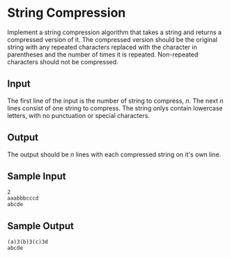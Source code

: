 # String Compression

Implement a string compression algorithm that takes a string and returns a
compressed version of it. The compressed version should be the original string
with any repeated characters replaced with the character in parentheses and the
number of times it is repeated. Non-repeated characters should not be
compressed.

## Input

The first line of the input is the number of string to compress, $n$. The next
$n$ lines consist of one string to compress. The string onlys contain lowercase
letters, with no punctuation or special characters.

## Output

The output should be $n$ lines with each compressed string on it's own line.

## Sample Input

```
2
aaabbbcccd
abcde
```

## Sample Output

```
(a)3(b)3(c)3d
abcde
```
